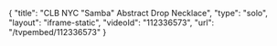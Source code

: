 {
    "title": "CLB NYC \"Samba\" Abstract Drop Necklace",
    "type": "solo",
    "layout": "iframe-static",
    "videoId": "112336573",
    "url": "\/tvpembed\/112336573"
}